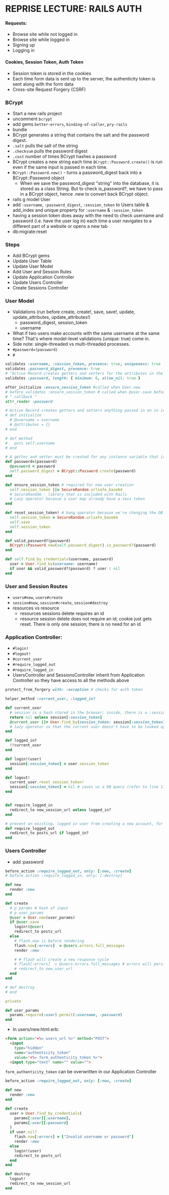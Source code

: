 # REPRISE LECTURE: RAILS AUTH

#### Requests:
- Browse site while not logged in
- Browse site while logged in
- Signing up
- Logging in

#### Cookies, Session Token, Auth Token
- Session token is stored in the cookies
- Each time form data is sent up to the server, the authenticity token is sent along with the form data
- Cross-site Request Forgery (CSRF)

### BCrypt
- Start a new rails project
- uncomment `bcrypt`
- add gems `better-errors`, `binding-of-caller`, `pry-rails`
- bundle
- BCrypt generates a string that contains the salt and the password digest.
- `.salt` pulls the salt of the string
- `.checksum` pulls the password digest
- `.cost` number of times BCrypt hashes a password
- BCrypt creates a new string each time `BCrypt::Password.create()` is run even if the same input is passed in each time.
- `BCrypt::Password.new()` - turns a password_digest back into a BCrypt::Password object
  - When we save the password_digest "string" into the database, it is stored as a class String. But to check is_password?, we have to pass in a BCrypt object, hence .new to convert back BCrypt object.
- rails g model User
- add `:username`, `:password_digest`, `:session_token` to Users table & add_index and unique property for `:username` & `:session_token`
- having a session token does away with the need to check username and password (i.e. have the user log in) each time a user navigates to a different part of a website or opens a new tab
- db:migrate:reset

### Steps
- Add BCrypt gems
- Update User Table
- Update User Model
- Add User and Session Rules
- Update Application Controller
- Update Users Controller
- Create Sessions Controller

### User Model
- Validations (run before create, create!, save, save!, update, update_attributes, update_attributes!)
  - password_digest, session_token
  - username
- What if two users make accounts with the same username at the same time? That's where model-level validations (unique: true) come in.
- Side note: single-threaded vs multi-threaded processes.
- `#password=(password)`
- `#`

```Ruby
validates :username, :session_token, presence: true, uniqueness: true
validates :password_digest, presence: true
# ^Active Record creates getters and setters for the attributes in the schema
validates :password, length: { minimum: 6, allow_nil: true }

after_initialize :ensure_session_token #called when User.new
# before_validates :ensure_session_token # called when @user.save before validations
# ^ callback ^
attr_reader :password

# Active Record creates getters and setters anything passed in on in initialize:
# def initialize
  # @username = username
  # @attributes = {}
# end

# def method
#   puts self.username
# end

# A getter and setter must be created for any instance variable that isn't an attribute in our schema, like password for example:
def password=(password)
  @password = password
  self.password_digest = BCrypt::Password.create(password)
end

def ensure_session_token # required for new user creation
  self.session_token ||= SecureRandom.urlsafe_base64
  # SecureRandom - library that is included with Rails
  # Lazy operator because a user may already have a sess token
end

def reset_session_token! # bang operator because we're changing the DB
  self.session_token = SecureRandom.urlsafe_base64
  self.save
  self.session_token
end

def valid_password?(password)
  BCrypt::Password.new(self.password_digest).is_password?(password)
end

def self.find_by_credentials(username, password)
  user = User.find_by(username: username)
  if user && valid_password?(password) ? user : nil
end
```

### User and Session Routes
- `users#new`, `users#create`
- `session#new`, `session#create`, `session#destroy`
- resources vs resource
  - resources sessions delete requires an id
  - resource session delete does not require an id; cookie just gets reset. There is only one session; there is no need for an id

### Application Controller:
- `#login!`
- `#logout!`
- `#current_user`
- `#require_logged_out`
- `#require_logged_in`
- UsersController and SessionsController inherit from Application Controller so they have access to all the methods above

```Ruby
protect_from_forgery with: :exception # checks for auth token

helper_method :current_user, :logged_in?

def current_user
  # session is a hash stored in the browser; inside, there is a :session_token key with a session token string
  return nil unless session[:session_token]
  @current_user ||= User.find_by(session_token: session[:session_token])
  # lazy operator so that the current user doesn't have to be looked up each time the method current_user is called (like in the views for example)
end

def logged_in?
  !!current_user
end

def login!(user)
  session[:session_token] = user.session_token
end

def logout!
  current_user.reset_session_token!
  session[:session_token] = nil # saves us a DB query (refer to line 119)
end


def require_logged_in
  redirect_to new_session_url unless logged_in?
end

# prevent an existing, logged in user from creating a new account, for example
def require_logged_out
  redirect_to posts_url if logged_in?
end
```

### Users Controller
- add :password

```Ruby
before_action :require_logged_out, only: [:new, :create]
# before_action :require_logged_in, only: [:destroy]

def new
  render :new
end

def create
  # p params # hash of input
  # p user_params
  @user = User.new(user_params)
  if @user.save
    login!(@user)
    redirect_to posts_url
  else
    # flash.now is before rendering
    flash.now[:errors]  = @users.errors.full_messages
    render :new

    # # flash will create a new response cycle
    # flash[:errors]  = @users.errors.full_messages # errors will persist
    # redirect_to new_user_url
  end
end

# def destroy
# end

private

def user_params
  params.require(:user).permit(:username, :password)
end
```

- In users/new.html.erb:

```HTML
<form action="<%= users_url %>" method="POST">
  <input
    type="hidden"
    name="authenticity_token"
    value="<%= form_authenticity_token %>">
  <input type="text" name="" value="">
```

`form_authenticity_token` can be overwritten in our Application Controller



```Ruby
before_action :require_logged_out, only: [:new, :create]

def new
  render :new
end

def create
  user = User.find_by_credentials(
    params[:user][:username],
    params[:user][:password]
  )
  if user.nil?
    flash.now[:errors] = ["Invalid username or password"]
    render :new
  else
    login!(user)
    redirect_to posts_url
  end
end

def destroy
  logout!
  redirect_to new_session_url
end

```
